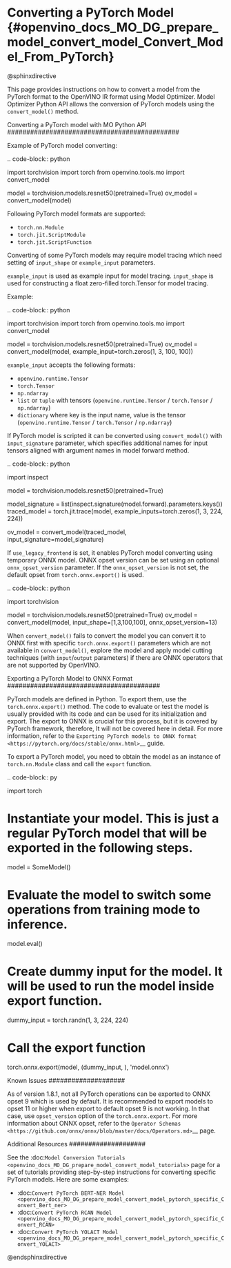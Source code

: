 # Converting a PyTorch Model {#openvino_docs_MO_DG_prepare_model_convert_model_Convert_Model_From_PyTorch}

@sphinxdirective

This page provides instructions on how to convert a model from the PyTorch format to the OpenVINO IR format using Model Optimizer.
Model Optimizer Python API allows the conversion of PyTorch models using the ``convert_model()`` method.

Converting a PyTorch model with MO Python API
#############################################

Example of PyTorch model converting:

.. code-block:: python

   import torchvision
   import torch
   from openvino.tools.mo import convert_model
   
   model = torchvision.models.resnet50(pretrained=True)
   ov_model = convert_model(model)

Following PyTorch model formats are supported:
* ``torch.nn.Module``
* ``torch.jit.ScriptModule``
* ``torch.jit.ScriptFunction``

Converting of some PyTorch models may require model tracing which need setting of ``input_shape`` or ``example_input`` parameters.

``example_input`` is used as example input for model tracing.
``input_shape`` is used for constructing a float zero-filled torch.Tensor for model tracing.

Example:

.. code-block:: python

   import torchvision
   import torch
   from openvino.tools.mo import convert_model
   
   model = torchvision.models.resnet50(pretrained=True)
   ov_model = convert_model(model, example_input=torch.zeros(1, 3, 100, 100))

``example_input`` accepts the following formats:

* ``openvino.runtime.Tensor``
* ``torch.Tensor``
* ``np.ndarray``
* ``list`` or ``tuple`` with tensors (``openvino.runtime.Tensor`` / ``torch.Tensor`` / ``np.ndarray``)
* ``dictionary`` where key is the input name, value is the tensor (``openvino.runtime.Tensor`` / ``torch.Tensor`` / ``np.ndarray``)

If PyTorch model is scripted it can be converted using ``convert_model()`` with ``input_signature`` parameter, which specifies additional names for input tensors aligned with argument names in model forward method.

.. code-block:: python

   import inspect
   
   model = torchvision.models.resnet50(pretrained=True)
   
   model_signature = list(inspect.signature(model.forward).parameters.keys())
   traced_model = torch.jit.trace(model, example_inputs=torch.zeros(1, 3, 224, 224))
   
   ov_model = convert_model(traced_model, input_signature=model_signature)

If ``use_legacy_frontend`` is set, it enables PyTorch model converting using temporary ONNX model.
ONNX opset version can be set using an optional ``onnx_opset_version`` parameter.
If the ``onnx_opset_version`` is not set, the default opset from ``torch.onnx.export()`` is used.

.. code-block:: python

   import torchvision
   
   model = torchvision.models.resnet50(pretrained=True)
   ov_model = convert_model(model, input_shape=[1,3,100,100], onnx_opset_version=13)

When ``convert_model()`` fails to convert the model you can convert it to ONNX first with specific ``torch.onnx.export()`` parameters which are not available in ``convert_model()``, explore the model and apply model cutting techniques (with ``input``/``output`` parameters) if there are ONNX operators that are not supported by OpenVINO.

Exporting a PyTorch Model to ONNX Format
########################################

PyTorch models are defined in Python. To export them, use the ``torch.onnx.export()`` method. The code to
evaluate or test the model is usually provided with its code and can be used for its initialization and export.
The export to ONNX is crucial for this process, but it is covered by PyTorch framework, therefore, It will not be covered here in detail. 
For more information, refer to the `Exporting PyTorch models to ONNX format <https://pytorch.org/docs/stable/onnx.html>`__ guide.

To export a PyTorch model, you need to obtain the model as an instance of ``torch.nn.Module`` class and call the ``export`` function.

.. code-block:: py

   import torch

   # Instantiate your model. This is just a regular PyTorch model that will be exported in the following steps.
   model = SomeModel()
   # Evaluate the model to switch some operations from training mode to inference.
   model.eval()
   # Create dummy input for the model. It will be used to run the model inside export function.
   dummy_input = torch.randn(1, 3, 224, 224)
   # Call the export function
   torch.onnx.export(model, (dummy_input, ), 'model.onnx')


Known Issues
####################

As of version 1.8.1, not all PyTorch operations can be exported to ONNX opset 9 which is used by default.
It is recommended to export models to opset 11 or higher when export to default opset 9 is not working. In that case, use ``opset_version`` option of the ``torch.onnx.export``. For more information about ONNX opset, refer to the `Operator Schemas <https://github.com/onnx/onnx/blob/master/docs/Operators.md>`__ page.

Additional Resources
####################

See the :doc:`Model Conversion Tutorials <openvino_docs_MO_DG_prepare_model_convert_model_tutorials>` page for a set of tutorials providing step-by-step instructions for converting specific PyTorch models. Here are some examples:

* :doc:`Convert PyTorch BERT-NER Model <openvino_docs_MO_DG_prepare_model_convert_model_pytorch_specific_Convert_Bert_ner>`
* :doc:`Convert PyTorch RCAN Model <openvino_docs_MO_DG_prepare_model_convert_model_pytorch_specific_Convert_RCAN>`
* :doc:`Convert PyTorch YOLACT Model <openvino_docs_MO_DG_prepare_model_convert_model_pytorch_specific_Convert_YOLACT>`

@endsphinxdirective
